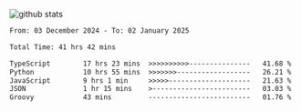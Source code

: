 
![github stats](https://github-readme-stats.vercel.app/api?username=realmahd1&show_icons=true&theme=codeSTACKr&hide_rank=true&count_private=true)

<!--START_SECTION:waka-->

```txt
From: 03 December 2024 - To: 02 January 2025

Total Time: 41 hrs 42 mins

TypeScript        17 hrs 23 mins  >>>>>>>>>>---------------   41.68 %
Python            10 hrs 55 mins  >>>>>>>------------------   26.21 %
JavaScript        9 hrs 1 min     >>>>>--------------------   21.63 %
JSON              1 hr 15 mins    >------------------------   03.03 %
Groovy            43 mins         -------------------------   01.76 %
```

<!--END_SECTION:waka-->
